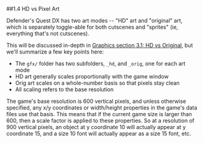 ##1.4 HD vs Pixel Art

Defender's Quest DX has two art modes -- "HD" art and "original" art, which is separately toggle-able for both cutscenes and "sprites" (ie, everything that's not cutscenes).

This will be discussed in-depth in [Graphics section 3.1: HD vs Original](03_01_hd_vs_original.md), but we'll summarize a few key points here:

* The `gfx/` folder has two subfolders, `_hd`, and `_orig`, one for each art mode
* HD art generally scales proportionally with the game window
* Orig art scales on a whole-number basis so that pixels stay clean
* All scaling refers to the base resolution

The game's base resolution is 600 vertical pixels, and unless otherwise specified, any x/y coordinates or width/height properties in the game's data files use that basis. This means that if the current game size is larger than 600, then a scale factor is applied to these properties. So at a resolution of 900 vertical pixels, an object at y coordinate 10 will actually appear at y coordinate 15, and a size 10 font will actually appear as a size 15 font, etc.
